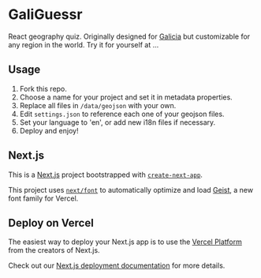 # GaliGuessr

React geography quiz. Originally designed for [Galicia](https://en.wikipedia.org/wiki/Galicia_(Spain)) but customizable for any region in the world. Try it for yourself at ...

## Usage

1. Fork this repo.
2. Choose a name for your project and set it in metadata properties.
3. Replace all files in `/data/geojson` with your own.
4. Edit `settings.json` to reference each one of your geojson files.
5. Set your language to 'en', or add new i18n files if necessary.
6. Deploy and enjoy!

## Next.js

This is a [Next.js](https://nextjs.org) project bootstrapped with [`create-next-app`](https://nextjs.org/docs/app/api-reference/cli/create-next-app).

This project uses [`next/font`](https://nextjs.org/docs/app/building-your-application/optimizing/fonts) to automatically optimize and load [Geist](https://vercel.com/font), a new font family for Vercel.

## Deploy on Vercel

The easiest way to deploy your Next.js app is to use the [Vercel Platform](https://vercel.com/new?utm_medium=default-template&filter=next.js&utm_source=create-next-app&utm_campaign=create-next-app-readme) from the creators of Next.js.

Check out our [Next.js deployment documentation](https://nextjs.org/docs/app/building-your-application/deploying) for more details.
